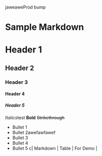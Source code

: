 jaweaweProd bump
# Sample Markdown

# Header 1
## Header 2
### Header 3
#### Header 4
##### Header 5

*Italics*test
**Bold**
~~Strikethrough~~

* Bullet 1
* Bullet 2awefawfawef
* Bullet 3
* Bullet 4
* Bullet 5
c| Markdown | Table | For Demo |